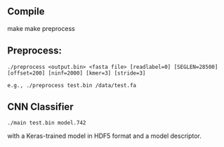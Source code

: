 ## Compile

make
make preprocess


## Preprocess:

```
./preprocess <output.bin> <fasta file> [readlabel=0] [SEGLEN=28500] [offset=200] [ninf=2000] [kmer=3] [stride=3]

e.g., ./preprocess test.bin /data/test.fa
```


## CNN Classifier
```
./main test.bin model.742
```
with a Keras-trained model in HDF5 format and a model descriptor.
